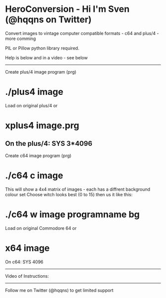 # HeroConversion - Hi I'm Sven (@hqqns on Twitter)
Convert images to vintage computer compatible formats - c64 and plus/4 - more comming

PIL or Pillow python library required.

Help is below and in a video - see below

-------------------------------------------------
Create plus/4 image program (prg)
  # ./plus4 image
  
Load on original plus/4 or 
  # xplus4 image.prg
On the plus/4: 
  SYS 3*4096
-------------------------------------------------
Create c64 image program (prg)
  # ./c64 c image
  
This will show a 4x4 matrix of images - each has a diffrent background colour set 
Choose witch looks best (0 to 15) then us it like this:
  # ./c64 w image programname bg 
  
Load on original Commodore 64 or 
  # x64 image
On c64:
  SYS 4096
  
---------------------------------------------------

Video of Instructions:
  
-------------------------------------------------  
  
Follow me on Twitter (@hqqns) to get limited support
